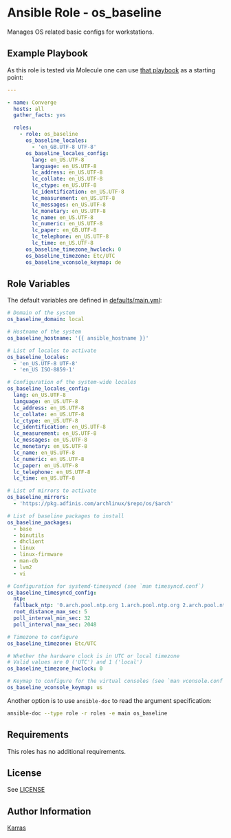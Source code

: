 # Ansible Role - os\_baseline

Manages OS related basic configs for workstations.

## Example Playbook

As this role is tested via Molecule one can use [that
playbook](./molecule/default/converge.yml) as a starting point:

```yaml
---

- name: Converge
  hosts: all
  gather_facts: yes

  roles:
    - role: os_baseline
      os_baseline_locales:
        - 'en_GB.UTF-8 UTF-8'
      os_baseline_locales_config:
        lang: en_US.UTF-8
        language: en_US.UTF-8
        lc_address: en_US.UTF-8
        lc_collate: en_US.UTF-8
        lc_ctype: en_US.UTF-8
        lc_identification: en_US.UTF-8
        lc_measurement: en_US.UTF-8
        lc_messages: en_US.UTF-8
        lc_monetary: en_US.UTF-8
        lc_name: en_US.UTF-8
        lc_numeric: en_US.UTF-8
        lc_paper: en_GB.UTF-8
        lc_telephone: en_US.UTF-8
        lc_time: en_US.UTF-8
      os_baseline_timezone_hwclock: 0
      os_baseline_timezone: Etc/UTC
      os_baseline_vconsole_keymap: de
```

## Role Variables

The default variables are defined in [defaults/main.yml](./defaults/main.yml):

```yaml
# Domain of the system
os_baseline_domain: local

# Hostname of the system
os_baseline_hostname: '{{ ansible_hostname }}'

# List of locales to activate
os_baseline_locales:
  - 'en_US.UTF-8 UTF-8'
  - 'en_US ISO-8859-1'

# Configuration of the system-wide locales
os_baseline_locales_config:
  lang: en_US.UTF-8
  language: en_US.UTF-8
  lc_address: en_US.UTF-8
  lc_collate: en_US.UTF-8
  lc_ctype: en_US.UTF-8
  lc_identification: en_US.UTF-8
  lc_measurement: en_US.UTF-8
  lc_messages: en_US.UTF-8
  lc_monetary: en_US.UTF-8
  lc_name: en_US.UTF-8
  lc_numeric: en_US.UTF-8
  lc_paper: en_US.UTF-8
  lc_telephone: en_US.UTF-8
  lc_time: en_US.UTF-8

# List of mirrors to activate
os_baseline_mirrors:
  - 'https://pkg.adfinis.com/archlinux/$repo/os/$arch'

# List of baseline packages to install
os_baseline_packages:
  - base
  - binutils
  - dhclient
  - linux
  - linux-firmware
  - man-db
  - lvm2
  - vi

# Configuration for systemd-timesyncd (see `man timesyncd.conf`)
os_baseline_timesyncd_config:
  ntp:
  fallback_ntp: '0.arch.pool.ntp.org 1.arch.pool.ntp.org 2.arch.pool.ntp.org 3.arch.pool.ntp.org'
  root_distance_max_sec: 5
  poll_interval_min_sec: 32
  poll_interval_max_sec: 2048

# Timezone to configure
os_baseline_timezone: Etc/UTC

# Whether the hardware clock is in UTC or local timezone
# Valid values are 0 ('UTC') and 1 ('local')
os_baseline_timezone_hwclock: 0

# Keymap to configure for the virtual consoles (see `man vconsole.conf`)
os_baseline_vconsole_keymap: us
```

Another option is to use `ansible-doc` to read the argument specification:

```sh
ansible-doc --type role -r roles -e main os_baseline
```

## Requirements

This roles has no additional requirements.

## License

See [LICENSE](./LICENSE)

## Author Information

[Karras](https://github.com/karras)
